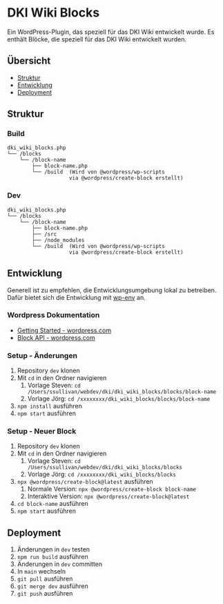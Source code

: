 # DKI Wiki Blocks

Ein WordPress-Plugin, das speziell für das DKI Wiki entwickelt wurde. Es enthält Blöcke, die speziell für das DKI Wiki entwickelt wurden.

## Übersicht

- [Struktur](#struktur)
- [Entwicklung](#entwicklung)
- [Deployment](#deployment)

## Struktur

### Build

```plaintext
dki_wiki_blocks.php
└── /blocks
    └── /block-name
        ├── block-name.php
        └── /build  (Wird von @wordpress/wp-scripts 
                    via @wordpress/create-block erstellt)
```

### Dev

```plaintext
dki_wiki_blocks.php
└── /blocks
    └── /block-name
        ├── block-name.php
        ├── /src
        ├── /node_modules
        └── /build  (Wird von @wordpress/wp-scripts 
                    via @wordpress/create-block erstellt)
```

## Entwicklung

Generell ist zu empfehlen, die Entwicklungsumgebung lokal zu betreiben. Dafür bietet sich die Entwicklung mit [wp-env](https://developer.wordpress.org/block-editor/getting-started/devenv/get-started-with-wp-env/) an.

### Wordpress Dokumentation

- [Getting Started - wordpress.com](https://developer.wordpress.org/block-editor/tutorials/getting-started/)
- [Block API - wordpress.com](https://developer.wordpress.org/block-editor/reference-guides/block-api/)

### Setup - Änderungen

1. Repository `dev` klonen
2. Mit `cd` in den Ordner navigieren
   1. Vorlage Steven: `cd /Users/ssullivan/webdev/dki/dki_wiki_blocks/blocks/block-name`
   2. Vorlage Jörg: `cd /xxxxxxxx/dki_wiki_blocks/blocks/block-name`
3. `npm install` ausführen
4. `npm start` ausführen

### Setup - Neuer Block

1. Repository `dev` klonen
2. Mit `cd` in den Ordner navigieren
   1. Vorlage Steven: `cd /Users/ssullivan/webdev/dki/dki_wiki_blocks/blocks`
   2. Vorlage Jörg: `cd /xxxxxxxx/dki_wiki_blocks/blocks`
3. `npx @wordpress/create-block@latest` ausführen
   1. Normale Version: `npx @wordpress/create-block block-name`
   2. Interaktive Version: `npx @wordpress/create-block@latest`
4. `cd block-name` ausführen
5. `npm start` ausführen

## Deployment

1. Änderungen in `dev` testen
2. `npm run build` ausführen
3. Änderungen in `dev` committen
4. In `main` wechseln
5. `git pull` ausführen
6. `git merge dev` ausführen
7. `git push` ausführen
